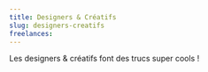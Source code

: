 ```yaml
---
title: Designers & Créatifs
slug: designers-creatifs
freelances:
---
```


Les designers & créatifs font des trucs super cools !
